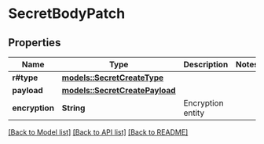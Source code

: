 # SecretBodyPatch

## Properties

Name | Type | Description | Notes
------------ | ------------- | ------------- | -------------
**r#type** | [**models::SecretCreateType**](SecretCreateType.md) |  | 
**payload** | [**models::SecretCreatePayload**](SecretCreatePayload.md) |  | 
**encryption** | **String** | Encryption entity | 

[[Back to Model list]](../README.md#documentation-for-models) [[Back to API list]](../README.md#documentation-for-api-endpoints) [[Back to README]](../README.md)


